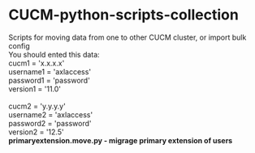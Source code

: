 # CUCM-python-scripts-collection
Scripts for moving data from one to other CUCM cluster, or import bulk config<br>
You should ented this data:<br>
cucm1 = 'x.x.x.x'<br>
username1 = 'axlaccess'<br>
password1 = 'password'<br>
version1 = '11.0'<br>
<br>
cucm2 = 'y.y.y.y'<br>
username2 = 'axlaccess'<br>
password2 = 'password'<br>
version2 = '12.5'<br>
<b>primaryextension.move.py - migrage primary extension of users</b>